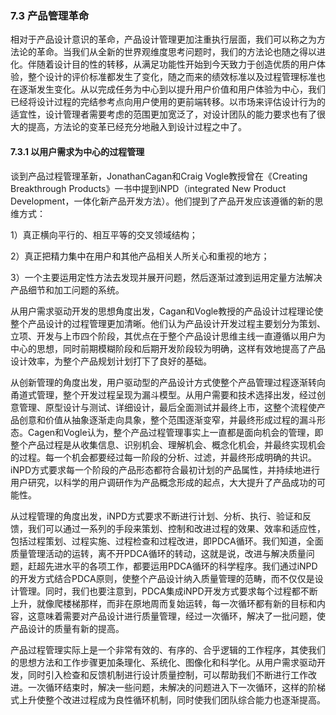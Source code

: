 ### 7.3 产品管理革命

相对于产品设计意识的革命，产品设计管理更加注重执行层面，我们可以称之为方法论的革命。当我们从全新的世界观维度思考问题时，我们的方法论也随之得以进化。伴随着设计目的性的转移，从满足功能性开始到今天致力于创造优质的用户体验，整个设计的评价标准都发生了变化，随之而来的绩效标准以及过程管理标准也在逐渐发生变化。从以完成任务为中心到以提升用户价值和用户体验为中心，我们已经将设计过程的完结参考点向用户使用的更前端转移。以市场来评估设计行为的适宜性，设计管理者需要考虑的范围更加宽泛了，对设计团队的能力要求也有了很大的提高，方法论的变革已经充分地融入到设计过程之中了。

#### 7.3.1 以用户需求为中心的过程管理

谈到产品过程管理革新，JonathanCagan和Craig Vogle教授曾在《Creating Breakthrough Products》一书中提到iNPD（integrated New Product Development，一体化新产品开发方法）。他们提到了产品开发应该遵循的新的思维方式：

1）真正横向平行的、相互平等的交叉领域结构；

2）真正把精力集中在用户和其他产品相关人所关心和重视的地方；

3）一个主要运用定性方法去发现并展开问题，然后逐渐过渡到运用定量方法解决产品细节和加工问题的系统。

从用户需求驱动开发的思想角度出发，Cagan和Vogle教授的产品设计过程理论使整个产品设计的过程管理更加清晰。他们认为产品设计开发过程主要划分为策划、立项、开发与上市四个阶段，其优点在于整个产品设计思维主线一直遵循以用户为中心的思想，同时前期模糊阶段和后期开发阶段较为明确，这样有效地提高了产品设计效率，为整个产品规划计划打下了良好的基础。

从创新管理的角度出发，用户驱动型的产品设计方式使整个产品管理过程逐渐转向甬道式管理，整个开发过程呈现为漏斗模型。从用户需要和技术选择出发，经过创意管理、原型设计与测试、详细设计，最后全面测试并最终上市，这整个流程使产品创意和价值从抽象逐渐走向具象，整个范围逐渐变窄，并最终形成过程的漏斗形态。Cagen和Vogle认为，整个产品过程管理事实上一直都是面向机会的管理，即整个产品过程是从收集信息、识别机会、理解机会、概念化机会，并最终实现机会的过程。每一个机会都要经过每一阶段的分析、过滤，并最终形成明确的共识。iNPD方式要求每一个阶段的产品形态都符合最初计划的产品属性，并持续地进行用户研究，以科学的用户调研作为产品概念形成的起点，大大提升了产品成功的可能性。

从过程管理的角度出发，iNPD方式要求不断进行计划、分析、执行、验证和反馈，我们可以通过一系列的手段来策划、控制和改进过程的效果、效率和适应性，包括过程策划、过程实施、过程检查和过程改进，即PDCA循环。我们知道，全面质量管理活动的运转，离不开PDCA循环的转动，这就是说，改进与解决质量问题，赶超先进水平的各项工作，都要运用PDCA循环的科学程序。我们通过iNPD的开发方式结合PDCA原则，使整个产品设计纳入质量管理的范畴，而不仅仅是设计管理。同时，我们也要注意到，PDCA集成iNPD开发方式要求每个过程都不断上升，就像爬楼梯那样，而非在原地周而复始运转，每一次循环都有新的目标和内容，这意味着需要对产品设计进行质量管理，经过一次循环，解决了一批问题，使产品设计的质量有新的提高。

产品过程管理实际上是一个非常有效的、有序的、合乎逻辑的工作程序，其使我们的思想方法和工作步骤更加条理化、系统化、图像化和科学化。从用户需求驱动开发，同时引入检查和反馈机制进行设计质量控制，可以帮助我们不断进行工作改进。一次循环结束时，解决一些问题，未解决的问题进入下一次循环，这样的阶梯式上升使整个改进过程成为良性循环机制，同时使我们团队综合能力也逐渐提高。
